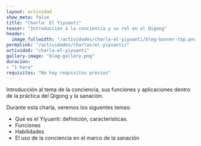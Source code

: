 ```yaml
---
layout: actividad
show_meta: false
title: "Charla: El Yiyuanti"
teaser: "Introducción a la conciencia y su rol en el Qigong"
header:
  image_fullwidth: "/actividades/charla-el-yiyuanti/blog-banner-top.png"
permalink: "/actividades/charlas/el-yiyuanti/"
actividad: "charla-el-yiyuanti"
gallery-image: "blog-gallery.png"
duracion: 
- "1 hora"
requisitos: "No hay requisitos previos"
---
```

 <p>Introducción al tema de la conciencia, sus funciones y aplicaciones dentro de la práctica del Qigong y la sanación. </p>
 <p>Durante esta charla, veremos los siguentes temas:</p>
 <ul>
  <li>Qué es el Yiyuanti: definición, características.</li>
  <li>Funciones</li>
  <li>Habilidades</li>
  <li>El uso de la conciencia en el marco de la sanación</li>
 </ul>

